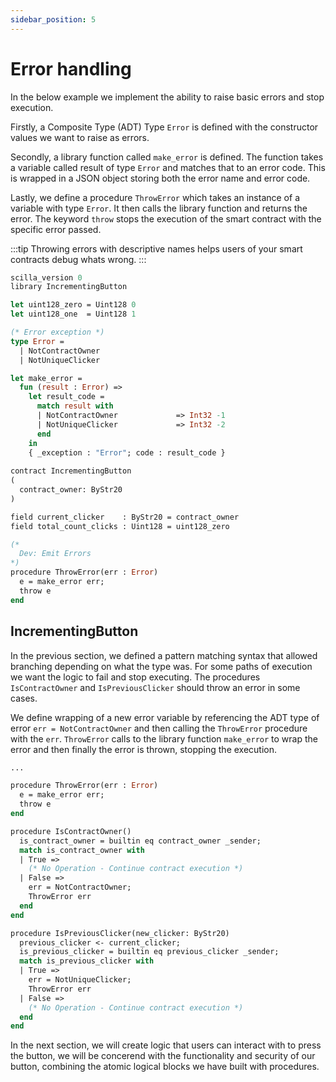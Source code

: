 ```yaml
---
sidebar_position: 5
---
```


# Error handling

In the below example we implement the ability to raise basic errors and stop execution.

Firstly, a Composite Type (ADT) Type ```Error``` is defined with the constructor values we want to raise as errors.

Secondly, a library function called ```make_error``` is defined. The function takes a variable called result of type ```Error``` and matches that to an error code. This is wrapped in a JSON object storing both the error name and error code.

Lastly, we define a procedure ```ThrowError``` which takes an instance of a variable with type ```Error```. It then calls the library function and returns the error. The keyword ```throw``` stops the execution of the smart contract with the specific error passed.

:::tip
Throwing errors with descriptive names helps users of your smart contracts debug whats wrong.
:::

```ocaml {8,9,10,12,13,14,15,16,17,18,19,20,33,34,35,36}
scilla_version 0
library IncrementingButton

let uint128_zero = Uint128 0
let uint128_one  = Uint128 1

(* Error exception *)
type Error =
  | NotContractOwner
  | NotUniqueClicker

let make_error =
  fun (result : Error) =>
    let result_code = 
      match result with
      | NotContractOwner             => Int32 -1
      | NotUniqueClicker             => Int32 -2
      end
    in
    { _exception : "Error"; code : result_code }  
    
contract IncrementingButton
(
  contract_owner: ByStr20
)

field current_clicker    : ByStr20 = contract_owner
field total_count_clicks : Uint128 = uint128_zero

(* 
  Dev: Emit Errors 
*)
procedure ThrowError(err : Error)
  e = make_error err;
  throw e
end
```

## IncrementingButton

In the previous section, we defined a pattern matching syntax that allowed branching depending on what the type was. For some paths of execution we want the logic to fail and stop executing. The procedures ```IsContractOwner``` and ```IsPreviousClicker``` should throw an error in some cases.

We define wrapping of a new error variable by referencing the ADT type of error ```err = NotContractOwner``` and then calling the ```ThrowError``` procedure with the ```err```.
```ThrowError``` calls to the library function ```make_error``` to wrap the error and then finally the error is thrown, stopping the execution.

```ocaml {3,14,15,24,25}
...

procedure ThrowError(err : Error)
  e = make_error err;
  throw e
end

procedure IsContractOwner()
  is_contract_owner = builtin eq contract_owner _sender;
  match is_contract_owner with
  | True => 
    (* No Operation - Continue contract execution *)
  | False =>
    err = NotContractOwner;
    ThrowError err
  end
end

procedure IsPreviousClicker(new_clicker: ByStr20)
  previous_clicker <- current_clicker;
  is_previous_clicker = builtin eq previous_clicker _sender;
  match is_previous_clicker with
  | True => 
    err = NotUniqueClicker;
    ThrowError err
  | False =>
    (* No Operation - Continue contract execution *)
  end
end

```

In the next section, we will create logic that users can interact with to press the button, we will be concerend with the functionality and security of our button, combining the atomic logical blocks we have built with procedures.
